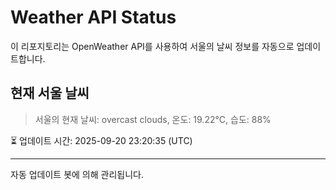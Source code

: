 
# Weather API Status

이 리포지토리는 OpenWeather API를 사용하여 서울의 날씨 정보를 자동으로 업데이트합니다.

## 현재 서울 날씨
> 서울의 현재 날씨: overcast clouds, 온도: 19.22°C, 습도: 88%

⏳ 업데이트 시간: 2025-09-20 23:20:35 (UTC)

---
자동 업데이트 봇에 의해 관리됩니다.

